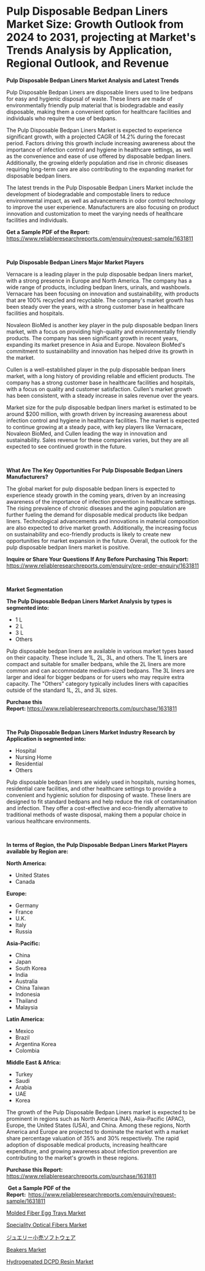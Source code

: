 <p><h1>Pulp Disposable Bedpan Liners Market Size: Growth Outlook from 2024 to 2031, projecting at Market's Trends Analysis by Application, Regional Outlook, and Revenue</h1></p><p><strong>Pulp Disposable Bedpan Liners Market Analysis and Latest Trends</strong></p>
<p><p>Pulp Disposable Bedpan Liners are disposable liners used to line bedpans for easy and hygienic disposal of waste. These liners are made of environmentally friendly pulp material that is biodegradable and easily disposable, making them a convenient option for healthcare facilities and individuals who require the use of bedpans.</p><p>The Pulp Disposable Bedpan Liners Market is expected to experience significant growth, with a projected CAGR of 14.2% during the forecast period. Factors driving this growth include increasing awareness about the importance of infection control and hygiene in healthcare settings, as well as the convenience and ease of use offered by disposable bedpan liners. Additionally, the growing elderly population and rise in chronic diseases requiring long-term care are also contributing to the expanding market for disposable bedpan liners.</p><p>The latest trends in the Pulp Disposable Bedpan Liners Market include the development of biodegradable and compostable liners to reduce environmental impact, as well as advancements in odor control technology to improve the user experience. Manufacturers are also focusing on product innovation and customization to meet the varying needs of healthcare facilities and individuals.</p></p>
<p><strong>Get a Sample PDF of the Report:&nbsp;</strong> <a href="https://www.reliableresearchreports.com/enquiry/request-sample/1631811">https://www.reliableresearchreports.com/enquiry/request-sample/1631811</a></p>
<p>&nbsp;</p>
<p><strong>Pulp Disposable Bedpan Liners Major Market Players</strong></p>
<p><p>Vernacare is a leading player in the pulp disposable bedpan liners market, with a strong presence in Europe and North America. The company has a wide range of products, including bedpan liners, urinals, and washbowls. Vernacare has been focusing on innovation and sustainability, with products that are 100% recycled and recyclable. The company's market growth has been steady over the years, with a strong customer base in healthcare facilities and hospitals.</p><p>Novaleon BioMed is another key player in the pulp disposable bedpan liners market, with a focus on providing high-quality and environmentally friendly products. The company has seen significant growth in recent years, expanding its market presence in Asia and Europe. Novaleon BioMed's commitment to sustainability and innovation has helped drive its growth in the market.</p><p>Cullen is a well-established player in the pulp disposable bedpan liners market, with a long history of providing reliable and efficient products. The company has a strong customer base in healthcare facilities and hospitals, with a focus on quality and customer satisfaction. Cullen's market growth has been consistent, with a steady increase in sales revenue over the years.</p><p>Market size for the pulp disposable bedpan liners market is estimated to be around $200 million, with growth driven by increasing awareness about infection control and hygiene in healthcare facilities. The market is expected to continue growing at a steady pace, with key players like Vernacare, Novaleon BioMed, and Cullen leading the way in innovation and sustainability. Sales revenue for these companies varies, but they are all expected to see continued growth in the future.</p></p>
<p>&nbsp;</p>
<p><strong>What Are The Key Opportunities For Pulp Disposable Bedpan Liners Manufacturers?</strong></p>
<p><p>The global market for pulp disposable bedpan liners is expected to experience steady growth in the coming years, driven by an increasing awareness of the importance of infection prevention in healthcare settings. The rising prevalence of chronic diseases and the aging population are further fueling the demand for disposable medical products like bedpan liners. Technological advancements and innovations in material composition are also expected to drive market growth. Additionally, the increasing focus on sustainability and eco-friendly products is likely to create new opportunities for market expansion in the future. Overall, the outlook for the pulp disposable bedpan liners market is positive.</p></p>
<p><strong>Inquire or Share Your Questions If Any Before Purchasing This Report:</strong> <a href="https://www.reliableresearchreports.com/enquiry/pre-order-enquiry/1631811">https://www.reliableresearchreports.com/enquiry/pre-order-enquiry/1631811</a></p>
<p>&nbsp;</p>
<p><strong>Market Segmentation</strong></p>
<p><strong>The Pulp Disposable Bedpan Liners Market Analysis by types is segmented into:</strong></p>
<p><ul><li>1 L</li><li>2 L</li><li>3 L</li><li>Others</li></ul></p>
<p><p>Pulp disposable bedpan liners are available in various market types based on their capacity. These include 1L, 2L, 3L, and others. The 1L liners are compact and suitable for smaller bedpans, while the 2L liners are more common and can accommodate medium-sized bedpans. The 3L liners are larger and ideal for bigger bedpans or for users who may require extra capacity. The "Others" category typically includes liners with capacities outside of the standard 1L, 2L, and 3L sizes.</p></p>
<p><strong>Purchase this Report:&nbsp;</strong><a href="https://www.reliableresearchreports.com/purchase/1631811">https://www.reliableresearchreports.com/purchase/1631811</a></p>
<p>&nbsp;</p>
<p><strong>The Pulp Disposable Bedpan Liners Market Industry Research by Application is segmented into:</strong></p>
<p><ul><li>Hospital</li><li>Nursing Home</li><li>Residential</li><li>Others</li></ul></p>
<p><p>Pulp disposable bedpan liners are widely used in hospitals, nursing homes, residential care facilities, and other healthcare settings to provide a convenient and hygienic solution for disposing of waste. These liners are designed to fit standard bedpans and help reduce the risk of contamination and infection. They offer a cost-effective and eco-friendly alternative to traditional methods of waste disposal, making them a popular choice in various healthcare environments.</p></p>
<p>&nbsp;</p>
<p><strong>In terms of Region, the Pulp Disposable Bedpan Liners Market Players available by Region are:</strong></p>
<p>
    <p> <strong> North America: </strong>
        <ul>
            <li>United States</li>
            <li>Canada</li>
        </ul>
        </p> 
    <p> <strong> Europe: </strong>
        <ul>
            <li>Germany</li>
            <li>France</li>
            <li>U.K.</li>
            <li>Italy</li>
            <li>Russia</li>
        </ul>
        </p> 
    <p> <strong> Asia-Pacific: </strong>
        <ul>
            <li>China</li>
            <li>Japan</li>
            <li>South Korea</li>
            <li>India</li>
            <li>Australia</li>
            <li>China Taiwan</li>
            <li>Indonesia</li>
            <li>Thailand</li>
            <li>Malaysia</li>
        </ul>
        </p> 
    <p> <strong> Latin America: </strong>
        <ul>
            <li>Mexico</li>
            <li>Brazil</li>
            <li>Argentina Korea</li>
            <li>Colombia</li>
        </ul>
        </p> 
    <p> <strong> Middle East & Africa: </strong>
        <ul>
            <li>Turkey</li>
            <li>Saudi</li>
            <li>Arabia</li>
            <li>UAE</li>
            <li>Korea</li>
        </ul>
    </p>
    </p>
<p><p>The growth of the Pulp Disposable Bedpan Liners market is expected to be prominent in regions such as North America (NA), Asia-Pacific (APAC), Europe, the United States (USA), and China. Among these regions, North America and Europe are projected to dominate the market with a market share percentage valuation of 35% and 30% respectively. The rapid adoption of disposable medical products, increasing healthcare expenditure, and growing awareness about infection prevention are contributing to the market's growth in these regions.</p></p>
<p><strong>Purchase this Report: </strong><a href="https://www.reliableresearchreports.com/purchase/1631811">https://www.reliableresearchreports.com/purchase/1631811</a></p>
<p>&nbsp;<strong>Get a Sample PDF of the Report:&nbsp;&nbsp;</strong><a href="https://www.reliableresearchreports.com/enquiry/request-sample/1631811">https://www.reliableresearchreports.com/enquiry/request-sample/1631811</a></p>
<p><strong></strong></p>
<p><p><a href="https://github.com/danielneavesallisons03mba/Market-Research-Report-List-1/blob/main/molded-fiber-egg-trays-market.md">Molded Fiber Egg Trays Market</a></p><p><a href="https://changeable-paste-463.notion.site/Speciality-Optical-Fibers-Market-Research-Report-Reveals-The-Latest-Trends-And-Opportunities-of-this-221b41ea33cd45ecb119742a7815bf61">Speciality Optical Fibers Market</a></p><p><a href="https://medium.com/@adrianapaucek2023/%E5%AE%9D%E9%A3%BE%E5%93%81%E5%B0%8F%E5%A3%B2%E3%82%8A%E3%82%BD%E3%83%95%E3%83%88%E3%82%A6%E3%82%A7%E3%82%A2%E5%B8%82%E5%A0%B4%E3%81%AF-%E5%B8%82%E5%A0%B4%E3%82%B7%E3%82%A7%E3%82%A2-%E3%82%B5%E3%82%A4%E3%82%BA-%E3%81%8A%E3%82%88%E3%81%B32031%E5%B9%B4%E3%81%BE%E3%81%A7%E3%81%AE%E4%BA%88%E6%B8%AC%E3%81%AB%E7%84%A6%E7%82%B9%E3%82%92%E5%BD%93%E3%81%A6%E3%81%A6%E3%81%84%E3%81%BE%E3%81%99-778d3e7bdb3f">ジュエリー小売ソフトウェア</a></p><p><a href="https://florentine-yuzu-f42.notion.site/Beakers-Market-Analysis-Examines-its-Scope-on-Growth-Opportunities-and-Forecasted-Trends-Spanning-f-3a75ed463a13403382a7d501288332b3">Beakers Market</a></p><p><a href="https://view.publitas.com/reportprime-1/hydrogenated-dcpd-resin-market-size-focuses-on-market-dynamics-in-depth-analysis-and-future-projections-of-its-market-forecasted-for-period-from-2024-to-2031/">Hydrogenated DCPD Resin Market</a></p></p>